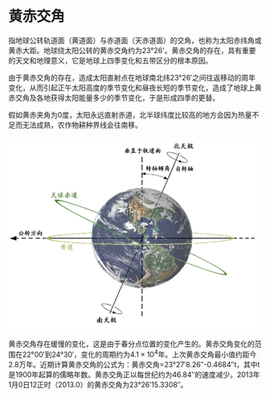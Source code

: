 # 黄赤交角

指地球公转轨道面（黄道面）与赤道面（天赤道面）的交角，也称为太阳赤纬角或黄赤大距。地球绕太阳公转的黄赤交角约为23°26'。黄赤交角的存在，具有重要的天文和地理意义，它是地球上四季变化和五带区分的根本原因。

由于黄赤交角的存在，造成太阳直射点在地球南北纬23°26′之间往返移动的周年变化，从而引起正午太阳高度的季节变化和昼夜长短的季节变化，造成了地球上黄赤交角及各地获得太阳能量多少的季节变化，于是形成四季的更替。

假如黄赤夹角为0度，太阳永远直射赤道，北半球纬度比较高的地方会因为热量不足而无法成熟，农作物耕种界线会往南移。

![image-20230628115654825](./img/黄赤交角/image-20230628115654825.png)

黄赤交角存在缓慢的变化，这是由于春分点位置的变化产生的。黄赤交角变化的范围在22°00′到24°30′，变化的周期约为$4.1 × 10^4$年。上次黄赤交角最小值约距今2.8万年。近期计算黄赤交角的公式为：黄赤交角=23°27′8.26″-0.4684″t，其中t是1900年起算的儒略年数。黄赤交角正以每世纪约为46.84″的速度减少。2013年1月0日12正时（2013.0）的黄赤交角为23°26′15.3308″。
